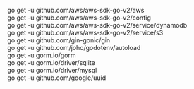 go get -u github.com/aws/aws-sdk-go-v2/aws  
go get -u github.com/aws/aws-sdk-go-v2/config  
go get -u github.com/aws/aws-sdk-go-v2/service/dynamodb  
go get -u github.com/aws/aws-sdk-go-v2/service/s3  
go get -u github.com/gin-gonic/gin  
go get -u github.com/joho/godotenv/autoload  
go get -u gorm.io/gorm  
go get -u gorm.io/driver/sqlite  
go get -u gorm.io/driver/mysql  
go get -u github.com/google/uuid  